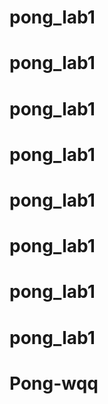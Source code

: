 # pong_lab1
# pong_lab1
# pong_lab1
# pong_lab1
# pong_lab1
# pong_lab1
# pong_lab1
# pong_lab1
# Pong-wqq
